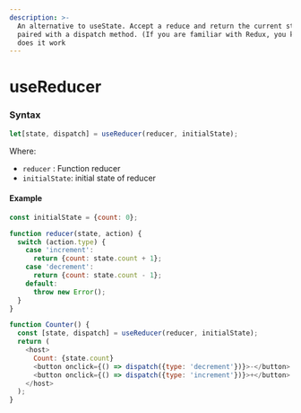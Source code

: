 ```yaml
---
description: >-
  An alternative to useState. Accept a reduce and return the current state
  paired with a dispatch method. (If you are familiar with Redux, you know how
  does it work
---
```


# useReducer

### Syntax

```javascript
let[state, dispatch] = useReducer(reducer, initialState);
```

Where:

* `reducer` : Function reducer
* `initialState`: initial state of reducer

#### Example

```javascript
const initialState = {count: 0};

function reducer(state, action) {
  switch (action.type) {
    case 'increment':
      return {count: state.count + 1};
    case 'decrement':
      return {count: state.count - 1};
    default:
      throw new Error();
  }
}

function Counter() {
  const [state, dispatch] = useReducer(reducer, initialState);
  return (
    <host>
      Count: {state.count}
      <button onclick={() => dispatch({type: 'decrement'})}>-</button>
      <button onclick={() => dispatch({type: 'increment'})}>+</button>
    </host>
  );
}
```


